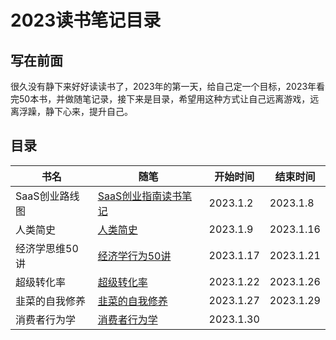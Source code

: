 # 2023读书笔记目录

## 写在前面

很久没有静下来好好读读书了，2023年的第一天，给自己定一个目标，2023年看完50本书，并做随笔记录，接下来是目录，希望用这种方式让自己远离游戏，远离浮躁，静下心来，提升自己。

## 目录

| 书名        | 随笔                             | 开始时间      | 结束时间      |
|-----------|--------------------------------|-----------|-----------|
| SaaS创业路线图 | [SaaS创业指南读书笔记](./SaaS创业路线图.md) | 2023.1.2  | 2023.1.8  |
| 人类简史      | [人类简史](./人类简史.md)              | 2023.1.9  | 2023.1.16 |
| 经济学思维50讲  | [经济学行为50讲](./经济学行为50讲.md)      | 2023.1.17 | 2023.1.21 |
| 超级转化率     | [超级转化率](./超级转化率.md)            | 2023.1.22 | 2023.1.26 |
| 韭菜的自我修养   | [韭菜的自我修养](./韭菜的自我修养.md)        | 2023.1.27 | 2023.1.29 |
| 消费者行为学    | [消费者行为学](./消费者行为学.md)          | 2023.1.30 ||




